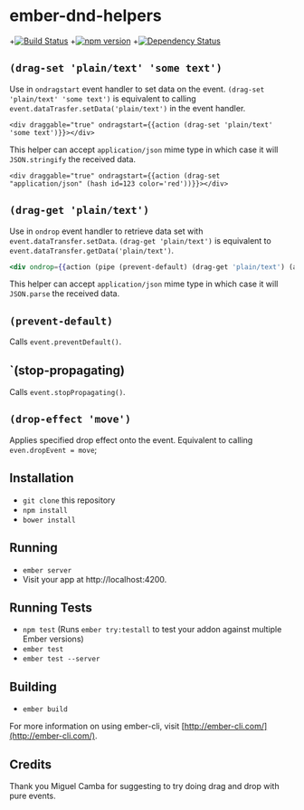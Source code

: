 # ember-dnd-helpers

+[![Build Status](https://travis-ci.org/EmberSherpa/ember-dnd-helpers.svg)](https://travis-ci.org/EmberSherpa/ember-dnd-helpers)
+[![npm version](https://badge.fury.io/js/ember-dnd-helpers.svg)](http://badge.fury.io/js/ember-dnd-helpers)
+[![Dependency Status](https://david-dm.org/EmberSherpa/ember-dnd-helpers.svg)](https://david-dm.org/EmberSherpa/ember-dnd-helpers)

## `(drag-set 'plain/text' 'some text')`

Use in `ondragstart` event handler to set data on the event. `(drag-set 'plain/text' 'some text')` is equivalent to calling `event.dataTrasfer.setData('plain/text')` in the event handler.

```
<div draggable="true" ondragstart={{action (drag-set 'plain/text' 'some text')}}></div>
```

This helper can accept `application/json` mime type in which case it will `JSON.stringify` the received data.

```
<div draggable="true" ondragstart={{action (drag-set "application/json" (hash id=123 color='red'))}}></div>
```

## `(drag-get 'plain/text')`

Use in `ondrop` event handler to retrieve data set with `event.dataTransfer.setData`. `(drag-get 'plain/text')` is equivalent to `event.dataTransfer.getData('plain/text')`.

```hbs
<div ondrop={{action (pipe (prevent-default) (drag-get 'plain/text') (action 'dosomething'))}}></div>
```

This helper can accept `application/json` mime type in which case it will `JSON.parse` the received data.

## `(prevent-default)`

Calls `event.preventDefault()`.

## `(stop-propagating)

Calls `event.stopPropagating()`.

## `(drop-effect 'move')`

Applies specified drop effect onto the event. Equivalent to calling `even.dropEvent = move`;

## Installation

* `git clone` this repository
* `npm install`
* `bower install`

## Running

* `ember server`
* Visit your app at http://localhost:4200.

## Running Tests

* `npm test` (Runs `ember try:testall` to test your addon against multiple Ember versions)
* `ember test`
* `ember test --server`

## Building

* `ember build`

For more information on using ember-cli, visit [http://ember-cli.com/](http://ember-cli.com/).

## Credits

Thank you Miguel Camba for suggesting to try doing drag and drop with pure events.